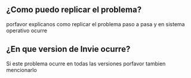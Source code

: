 ## ¿Como puedo replicar el problema?
porfavor explicanos como replicar el problema paso a pasa y en sistema operativo ocurre
## ¿En que version de Invie ocurre?
Si este problema ocurre en todas las versiones porfavor tambien mencionarlo
